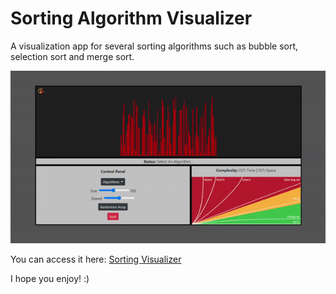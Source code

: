 # Sorting Algorithm Visualizer

A visualization app for several sorting algorithms such as bubble sort, selection sort and merge sort.

![](demo.gif)

You can access it here: [Sorting Visualizer](https://jrwalls.github.io/SortingVisualizer/)

I hope you enjoy! :)
